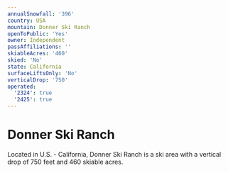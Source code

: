 ```yaml
---
annualSnowfall: '396'
country: USA
mountain: Donner Ski Ranch
openToPublic: 'Yes'
owner: Independent
passAffiliations: ''
skiableAcres: '460'
skied: 'No'
state: California
surfaceLiftsOnly: 'No'
verticalDrop: '750'
operated:
  '2324': true
  '2425': true
---
```



# Donner Ski Ranch

Located in U.S. - California, Donner Ski Ranch is a ski area with a vertical drop of 750 feet and 460 skiable acres.
